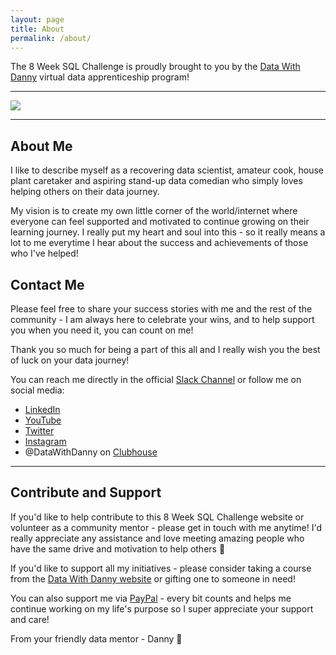 ```yaml
---
layout: page
title: About
permalink: /about/
---
```


The 8 Week SQL Challenge is proudly brought to you by the [Data With Danny](https://www.datawithdanny.com) virtual data apprenticeship program!

---

<img src="{{ site.baseurl }}//images/8-week-sql-challenge.png">

---

## About Me

I like to describe myself as a recovering data scientist, amateur cook, house plant caretaker and aspiring stand-up data comedian who simply loves helping others on their data journey.

My vision is to create my own little corner of the world/internet where everyone can feel supported and motivated to continue growing on their learning journey. I really put my heart and soul into this - so it really means a lot to me everytime I hear about the success and achievements of those who I've helped!

## Contact Me

Please feel free to share your success stories with me and the rest of the community - I am always here to celebrate your wins, and to help support you when you need it, you can count on me!

Thank you so much for being a part of this all and I really wish you the best of luck on your data journey!

You can reach me directly in the official [Slack Channel](https://signup.8weeksqlchallenge.com) or follow me on social media:

* [LinkedIn](https://linkedin.com/in/datawithdanny)
* [YouTube](https://youtube.com/dannyma)
* [Twitter](https://twitter.com/datawithdanny)
* [Instagram](https://www.instagram.com/datawithdanny/)
* @DataWithDanny on [Clubhouse](https://www.joinclubhouse.com/)

---

## Contribute and Support

If you'd like to help contribute to this 8 Week SQL Challenge website or volunteer as a community mentor - please get in touch with me anytime! I'd really appreciate any assistance and love meeting amazing people who have the same drive and motivation to help others 🙂

If you'd like to support all my initiatives - please consider taking a course from the [Data With Danny website](https://www.datawithdanny.com) or gifting one to someone in need!

You can also support me via <a href="paypal.me/datawithdanny">PayPal</a> - every bit counts and helps me continue working on my life's purpose so I super appreciate your support and care!

From your friendly data mentor - Danny 🙂